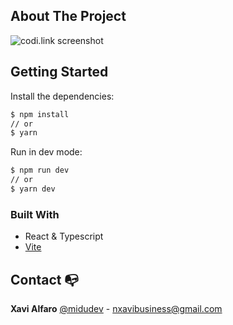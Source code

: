 ## About The Project

![codi.link screenshot](https://user-images.githubusercontent.com/1561955/136448123-471b6332-8e0c-402e-956b-80adf2585168.png)

## Getting Started

Install the dependencies:

```sh
$ npm install
// or
$ yarn
```

Run in dev mode:

```sh
$ npm run dev
// or
$ yarn dev
```

### Built With

- React & Typescript
- [Vite](https://vitejs.dev)

## Contact 📭

**Xavi Alfaro**
[@midudev](https://twitter.com/midudev) - nxavibusiness@gmail.com